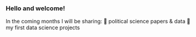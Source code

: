 ### Hello and welcome!

In the coming months I will be sharing: 
    :paperclip: political science papers & data
    :feet: my first data science projects
